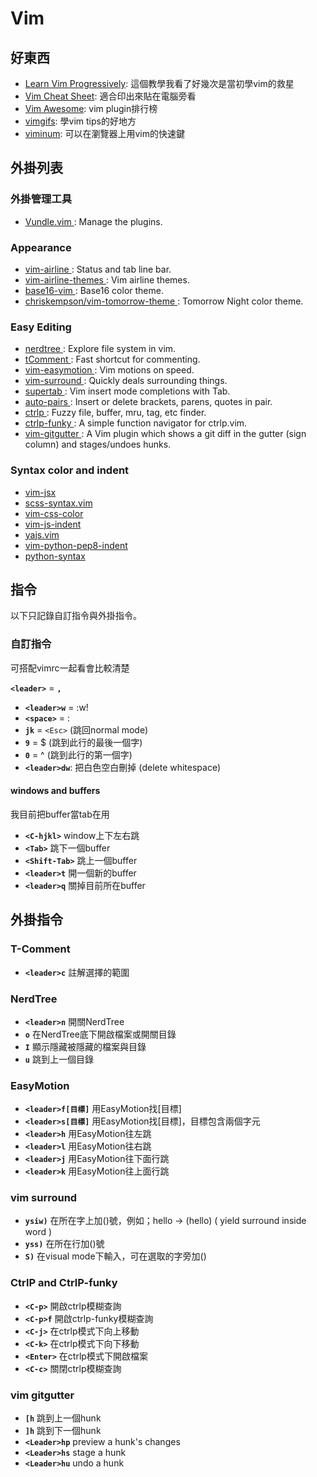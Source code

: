 # Vim

## 好東西

* [Learn Vim Progressively](http://yannesposito.com/Scratch/en/blog/Learn-Vim-Progressively/): 這個教學我看了好幾次是當初學vim的救星
* [Vim Cheat Sheet](http://www.viemu.com/a_vi_vim_graphical_cheat_sheet_tutorial.html): 適合印出來貼在電腦旁看
* [Vim Awesome](http://vimawesome.com/): vim plugin排行榜
* [vimgifs](https://vimgifs.com/): 學vim tips的好地方
* [viminum](https://chrome.google.com/webstore/detail/vimium/dbepggeogbaibhgnhhndojpepiihcmeb): 可以在瀏覽器上用vim的快速鍵

## 外掛列表

### 外掛管理工具
* [ Vundle.vim ](https://github.com/gmarik/Vundle.vim): Manage the plugins.

### Appearance
* [ vim-airline ](https://github.com/vim-airline/vim-airline): Status and tab line bar.
* [ vim-airline-themes ](https://github.com/vim-airline/vim-airline-themes): Vim airline themes.
* [ base16-vim ](https://github.com/chriskempson/base16-vim): Base16 color theme.
* [ chriskempson/vim-tomorrow-theme ](https://github.com/chriskempson/vim-tomorrow-theme): Tomorrow Night color theme.

### Easy Editing
* [ nerdtree ](https://github.com/scrooloose/nerdtree): Explore file system in vim.
* [ tComment ](https://github.com/vim-scripts/tComment): Fast shortcut for commenting.
* [ vim-easymotion ](https://github.com/Lokaltog/vim-easymotion): Vim motions on speed.
* [ vim-surround ](https://github.com/tpope/vim-surround): Quickly deals surrounding things.
* [ supertab ](https://github.com/ervandew/supertab): Vim insert mode completions with Tab.
* [ auto-pairs ](https://github.com/jiangmiao/auto-pairs): Insert or delete brackets, parens, quotes in pair.
* [ ctrlp ](https://github.com/ctrlpvim/ctrlp.vim): Fuzzy file, buffer, mru, tag, etc finder.
* [ ctrlp-funky ](https://github.com/tacahiroy/ctrlp-funky): A simple function navigator for ctrlp.vim.
* [ vim-gitgutter ](https://github.com/airblade/vim-gitgutter): A Vim plugin which shows a git diff in the gutter (sign column) and stages/undoes hunks.

### Syntax color and indent
* [ vim-jsx ](https://github.com/mxw/vim-jsx)
* [ scss-syntax.vim ](https://github.com/cakebaker/scss-syntax.vim)
* [ vim-css-color ](https://github.com/ap/vim-css-color)
* [ vim-js-indent ](https://github.com/gavocanov/vim-js-indent)
* [ yajs.vim ](https://github.com/othree/yajs.vim)
* [ vim-python-pep8-indent ](https://github.com/hynek/vim-python-pep8-indent)
* [ python-syntax ](https://github.com/hdima/python-syntax)

## 指令

以下只記錄自訂指令與外掛指令。

### 自訂指令
可搭配vimrc一起看會比較清楚

**``<leader>``** = **``,``**

* **``<leader>w``** = :w!
* **``<space>``** = :
* **``jk``** = ``<Esc>`` (跳回normal mode)
* **``9``** = $ (跳到此行的最後一個字)
* **``0``** = ^ (跳到此行的第一個字)
* **``<leader>dw``**: 把白色空白刪掉 (delete whitespace)

#### windows and buffers

我目前把buffer當tab在用
* **``<C-hjkl>``** window上下左右跳
* **``<Tab>``** 跳下一個buffer
* **``<Shift-Tab>``** 跳上一個buffer
* **``<leader>t``** 開一個新的buffer
* **``<leader>q``** 關掉目前所在buffer

## 外掛指令

### T-Comment
* **``<leader>c``** 註解選擇的範圍

### NerdTree
* **``<leader>n``** 開關NerdTree
* **``o``** 在NerdTree底下開啟檔案或開關目錄
* **``I``** 顯示隱藏被隱藏的檔案與目錄
* **``u``** 跳到上一個目錄

### EasyMotion
* **``<leader>f[目標]``** 用EasyMotion找[目標]
* **``<leader>s[目標]``** 用EasyMotion找[目標]，目標包含兩個字元
* **``<leader>h``** 用EasyMotion往左跳
* **``<leader>l``** 用EasyMotion往右跳
* **``<leader>j``** 用EasyMotion往下面行跳
* **``<leader>k``** 用EasyMotion往上面行跳

### vim surround
* **``ysiw)``** 在所在字上加()號，例如；hello -> (hello) ( yield surround inside word )
* **``yss)``** 在所在行加()號
* **``S)``** 在visual mode下輸入，可在選取的字旁加()

### CtrlP and CtrlP-funky
* **``<C-p>``** 開啟ctrlp模糊查詢
* **``<C-p>f``** 開啟ctrlp-funky模糊查詢
* **``<C-j>``** 在ctrlp模式下向上移動
* **``<C-k>``** 在ctrlp模式下向下移動
* **``<Enter>``** 在ctrlp模式下開啟檔案
* **``<C-c>``** 關閉ctrlp模糊查詢

### vim gitgutter
* **``[h``** 跳到上一個hunk
* **``]h``** 跳到下一個hunk
* **``<Leader>hp``** preview a hunk's changes
* **``<Leader>hs``** stage a hunk
* **``<Leader>hu``** undo a hunk
